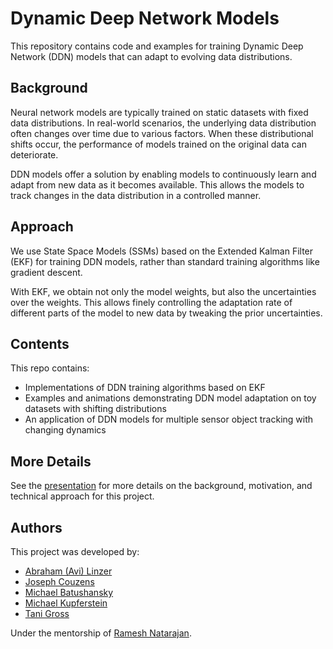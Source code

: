 # Dynamic Deep Network Models

This repository contains code and examples for training Dynamic Deep Network (DDN) models that can adapt to evolving data distributions. 

## Background

Neural network models are typically trained on static datasets with fixed data distributions. In real-world scenarios, the underlying data distribution often changes over time due to various factors. When these distributional shifts occur, the performance of models trained on the original data can deteriorate.

DDN models offer a solution by enabling models to continuously learn and adapt from new data as it becomes available. This allows the models to track changes in the data distribution in a controlled manner.

## Approach

We use State Space Models (SSMs) based on the Extended Kalman Filter (EKF) for training DDN models, rather than standard training algorithms like gradient descent. 

With EKF, we obtain not only the model weights, but also the uncertainties over the weights. This allows finely controlling the adaptation rate of different parts of the model to new data by tweaking the prior uncertainties.

## Contents

This repo contains:

- Implementations of DDN training algorithms based on EKF  
- Examples and animations demonstrating DDN model adaptation on toy datasets with shifting distributions
- An application of DDN models for multiple sensor object tracking with changing dynamics

## More Details

See the [presentation](resources/Team_Presentation.pdf) for more details on the background, motivation, and technical approach for this project. 

## Authors

This project was developed by:

- [Abraham (Avi) Linzer](https://www.linkedin.com/in/abraham-linzer-318876231/)
- [Joseph Couzens](https://www.linkedin.com/in/josephcouzens/)
- [Michael Batushansky](https://www.linkedin.com/in/michael-batushansky-aa5986205)
- [Michael Kupferstein](https://www.linkedin.com/in/michael-kupferstein-50967124a/)
- [Tani Gross](https://www.linkedin.com/in/jonathan-gross-001189279/)

Under the mentorship of [Ramesh Natarajan](https://www.linkedin.com/in/ramesh-natarajan-07a05989/).
